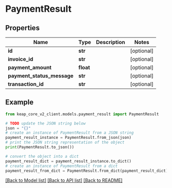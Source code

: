 # PaymentResult


## Properties

Name | Type | Description | Notes
------------ | ------------- | ------------- | -------------
**id** | **str** |  | [optional] 
**invoice_id** | **str** |  | [optional] 
**payment_amount** | **float** |  | [optional] 
**payment_status_message** | **str** |  | [optional] 
**transaction_id** | **str** |  | [optional] 

## Example

```python
from keap_core_v2_client.models.payment_result import PaymentResult

# TODO update the JSON string below
json = "{}"
# create an instance of PaymentResult from a JSON string
payment_result_instance = PaymentResult.from_json(json)
# print the JSON string representation of the object
print(PaymentResult.to_json())

# convert the object into a dict
payment_result_dict = payment_result_instance.to_dict()
# create an instance of PaymentResult from a dict
payment_result_from_dict = PaymentResult.from_dict(payment_result_dict)
```
[[Back to Model list]](../README.md#documentation-for-models) [[Back to API list]](../README.md#documentation-for-api-endpoints) [[Back to README]](../README.md)


